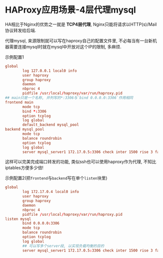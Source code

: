 # HAProxy应用场景-4层代理mysql

HA相比于Nginx的优势之一就是 **TCP4层代理**, Nginx只能将请求以HTTP(s)/Mail协议转发给后端.

代理mysql, 来源限制就可以写在haproxy自己的配置文件里, 不必每当有一台新机器需要连接mysql时就在mysql中开放对这个IP的限制, 多麻烦.

示例配置1

```conf
global
        log 127.0.0.1 local0 info
        user haproxy
        group haproxy
        daemon
        nbproc 4
        pidfile /usr/local/haproxy/var/run/haproxy.pid
## main只是一个名称, 并列写的*:3306与`bind 0.0.0.0:3306`作用相同
frontend main 
        mode tcp
        bind *:3306
        option tcplog
        log global
        default_backend mysql_pool
backend mysql_pool
        mode tcp
        balance roundrobin
        option tcplog
        log global
        server mysql_server1 172.17.0.5:3306 check inter 1500 rise 3 fall 3 weight 1
```

这样可以完美完成端口转发的功能, 类似ssh也可以使用haproxy作为代理, 不知比iptables方便多少倍!

示例配置2(把`frontend`与`backend`写在单个`listen`块里)

```conf
global
        log 172.17.0.4 local0 info
        user haproxy
        group haproxy
        daemon
        nbproc 4
        pidfile /usr/local/haproxy/var/run/haproxy.pid
listen mysql 
        bind 0.0.0.0:3306
        mode tcp
        balance roundrobin
        option tcplog
        log global
        ## 可以写多个server段, 以实现负载均衡的目的
        server mysql_server1 172.17.0.5:3306 check inter 1500 rise 3 fall 3 weight 1
```
